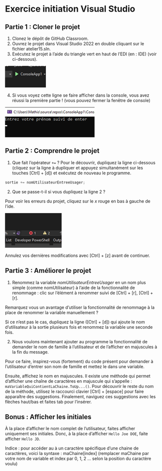 # Exercice initiation Visual Studio

## Partie 1 : Cloner le projet

1. Clonez le dépôt de GitHub Classroom.
2. Ouvrez le projet dans Visual Studio 2022 en double cliquant sur le fichier atelier15.sln.
3. Exécutez le projet à l’aide du triangle vert en haut de l’EDI (en : IDE) (voir ci-dessous).

![Démarrer votre programme](img/demarrer.png)

4. Si vous voyez cette ligne se faire afficher dans la console, vous avez réussi la première partie ! (vous pouvez fermer la fenêtre de console)

![Affichage normal](img/programme_demarre.png)

## Partie 2 : Comprendre le projet

1. Que fait l’opérateur ```+=``` ? Pour le découvrir, dupliquez la ligne ci-dessous (cliquez sur la ligne à dupliquer et appuyez simultanément sur les touches [Ctrl] + [d]) et exécutez de nouveau le programme.

```csharp
sortie += nomUtilisateurEntreeUsager;
```

2. Que se passe-t-il si vous dupliquez la ligne 2 ?

Pour voir les erreurs du projet, cliquez sur le *x* rouge en bas à gauche de l’ide.

![Affichage des erreurs](img/erreurs_codage.png)

Annulez vos dernières modifications avec [Ctrl] + [z] avant de continuer.

## Partie 3 : Améliorer le projet

1. Renommez la variable *nomUtilisateurEntreeUsager* en un nom plus simple (comme nomUtilisateur) à l’aide de la fonctionnalité de renommage : clic sur l’élément à renommer suivi de [Ctrl] + [r], [Ctrl] + [r].

Remarquez vous un avantage d’utiliser la fonctionnalité de renommage à la place de renommer la variable manuellement ?

Si ce n’est pas le cas, dupliquez la ligne ([Ctrl] + [d]) qui ajoute le nom d’utilisateur à la sortie plusieurs fois et renommez la variable une seconde fois.

2. Nous voulons maintenant ajouter au programme la fonctionnalité de demander le nom de famille à l’utilisateur et de l’afficher en majuscules à la fin du message.

Pour ce faire, inspirez-vous (fortement) du code présent pour demander à l’utilisateur d’entrer son nom de famille et mettez le dans une variable.

Ensuite, affichez le nom en majuscules. Il existe une méthode qui permet d’afficher une chaîne de caractères en majuscule qui s’appelle : ```maVariableQuiContientLaChaine.ToUp...()```. Pour découvrir le reste du nom de la méthode, utilisez le raccourci clavier [Ctrl] + [espace] pour faire apparaître des suggestions. Finalement, naviguez ces suggestions avec les flèches haut/bas et faites tab pour l’insérer.

## Bonus : Afficher les initiales

À la place d’afficher le nom complet de l’utilisateur, faites afficher uniquement ses initiales. Donc, à la place d’afficher ```Hello Joe DOE```, faite afficher ```Hello JD```.

Indice : pour accéder au à un caractère spécifique d’une chaine de caractères, voici la syntaxe : maChaine[index] (remplacer maChaine par votre nom de variable et index par 0, 1, 2 ... selon la position du caractère voulu)
